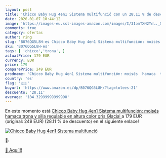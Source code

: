 ```yaml
---
layout: post
title: 'Chicco Baby Hug 4en1 Sistema multifunció con un 28.11 % de descuento'
date: 2020-01-07 10:44:12
image: 'https://images-eu.ssl-images-amazon.com/images/I/31omTXN2YnL._SL200_.jpg'
comments: true
category: ofertas
author: ring
slug: 'B076QG5L8H-es Chicco Baby Hug 4en1 Sistema multifunción: moisés hamaca...'
sku: 'B076QG5L8H-es'
tags: [ 'chicco','trona', ]
actualPrice: 179 EUR
currency: EUR
price: 179
comparePrice: 249 EUR
prodname: 'Chicco Baby Hug 4en1 Sistema multifunción: moisés  hamaca  trona y silla  regulable en altura  color gris  Glacial '
country: 'es'
flag: '🇪🇸'
buyurl: 'https://www.amazon.es/dp/B076QG5L8H/?tag=tolees-21'
descuento: '28.11'
average: '184.32999999999998'
---
```


En este momento está [Chicco Baby Hug 4en1 Sistema multifunción: moisés  hamaca  trona y silla  regulable en altura  color gris  Glacial ](https://www.amazon.es/dp/B076QG5L8H/?tag=tolees-21) a 179 EUR (original: 249 EUR) (28.11 %  de descuento) en el siguiente enlace!

[![Chicco Baby Hug 4en1 Sistema multifunció](https://images-eu.ssl-images-amazon.com/images/I/31omTXN2YnL._SL200_.jpg)](https://www.amazon.es/dp/B076QG5L8H/?tag=tolees-21)

🔎:


[🛒 Aquí!!!](https://www.amazon.es/dp/B076QG5L8H/?tag=tolees-21)

